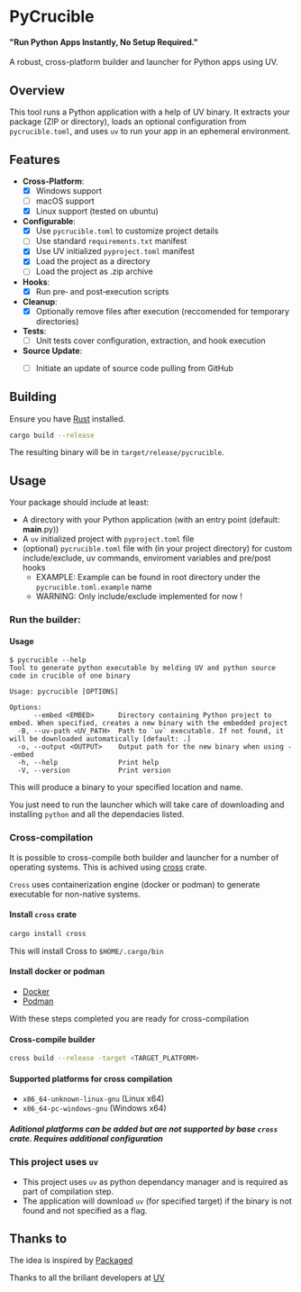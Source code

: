 # PyCrucible
#### "Run Python Apps Instantly, No Setup Required."

A robust, cross-platform builder and launcher for Python apps using UV.

## Overview

This tool runs a Python application with a help of UV binary. It extracts your package (ZIP or directory), loads an optional configuration from `pycrucible.toml`, and uses `uv` to run your app in an ephemeral environment.

## Features

- **Cross-Platform**: 
    - [x] Windows support
    - [ ] macOS support
    - [x] Linux support (tested on ubuntu)
- **Configurable**: 
    - [x] Use `pycrucible.toml` to customize project details
    - [ ] Use standard `requirements.txt` manifest
    - [x] Use UV initialized `pyproject.toml` manifest
    - [x] Load the project as a directory
    - [ ] Load the project as .zip archive
- **Hooks**:
    - [x] Run pre‑ and post‑execution scripts
- **Cleanup**: 
    - [x] Optionally remove files after execution (reccomended for temporary directories)
- **Tests**:
    - [ ] Unit tests cover configuration, extraction, and hook execution
- **Source Update**:
    - [ ] Initiate an update of source code pulling from GitHub


## Building

Ensure you have [Rust](https://www.rust-lang.org/) installed.

```bash
cargo build --release
```

The resulting binary will be in `target/release/pycrucible`.

## Usage

Your package should include at least:
- A directory with your Python application (with an entry point (default: __main__.py))
- A `uv` initialized project with `pyproject.toml` file
- (optional) `pycrucible.toml` file with (in your project directory) for custom include/exclude, uv commands, enviroment variables and pre/post hooks
    - EXAMPLE: Example can be found in root directory under the `pycrucible.toml.example` name
    - WARNING: Only include/exclude implemented for now !

### Run the builder:
#### Usage
```
$ pycrucible --help
Tool to generate python executable by melding UV and python source code in crucible of one binary

Usage: pycrucible [OPTIONS]

Options:
      --embed <EMBED>      Directory containing Python project to embed. When specified, creates a new binary with the embedded project
  -B, --uv-path <UV_PATH>  Path to `uv` executable. If not found, it will be downloaded automatically [default: .]
  -o, --output <OUTPUT>    Output path for the new binary when using --embed
  -h, --help               Print help
  -V, --version            Print version
```

This will produce a binary to your specified location and name.

You just need to run the launcher which will take care of downloading and installing `python` and all the dependacies listed.

### Cross-compilation
It is possible to cross-compile both builder and launcher for a number of operating systems.
This is achived using [cross](https://github.com/cross-rs/cross) crate.

`Cross` uses containerization engine (docker or podman) to generate executable for non-native systems.

#### Install `cross` crate
```bash
cargo install cross
```
This will install Cross to `$HOME/.cargo/bin`

#### Install docker or podman
- [Docker](https://docs.docker.com/engine/install/)
- [Podman](https://podman.io/docs/installation)

With these steps completed you are ready for cross-compilation

#### Cross-compile builder
```bash
cross build --release -target <TARGET_PLATFORM>
```

#### Supported platforms for cross compilation
- `x86_64-unknown-linux-gnu`  (Linux x64)
- `x86_64-pc-windows-gnu`    (Windows x64)

##### Aditional platforms can be added but are not supported by base `cross` crate. Requires additional configuration


### This project uses `uv`
- This project uses `uv` as python dependancy manager and is required as part of compilation step.
- The application will download `uv` (for specified target) if the binary is not found and not specified as a flag.


## Thanks to
The idea is inspired by [Packaged](https://packaged.live/)

Thanks to all the briliant developers at [UV](https://astral.sh/blog/uv)
